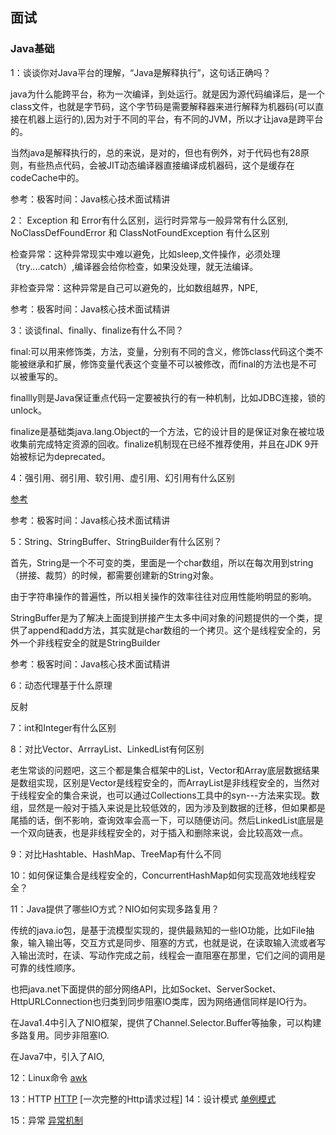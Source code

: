 ## 面试



### Java基础

1：谈谈你对Java平台的理解，“Java是解释执行”，这句话正确吗？

java为什么能跨平台，称为一次编译，到处运行。就是因为源代码编译后，是一个class文件，也就是字节码，这个字节码是需要解释器来进行解释为机器码(可以直接在机器上运行的),因为对于不同的平台，有不同的JVM，所以才让java是跨平台的。

当然java是解释执行的，总的来说，是对的，但也有例外，对于代码也有28原则，有些热点代码，会被JIT动态编译器直接编译成机器码，这个是缓存在codeCache中的。



参考：极客时间：Java核心技术面试精讲



2： Exception 和 Error有什么区别，运行时异常与一般异常有什么区别, NoClassDefFoundError 和 ClassNotFoundException 有什么区别

检查异常：这种异常现实中难以避免，比如sleep,文件操作，必须处理（try....catch）,编译器会给你检查，如果没处理，就无法编译。

非检查异常：这种异常是自己可以避免的，比如数组越界，NPE,

参考：极客时间：Java核心技术面试精讲



3：谈谈final、finally、finalize有什么不同？

final:可以用来修饰类，方法，变量，分别有不同的含义，修饰class代码这个类不能被继承和扩展，修饰变量代表这个变量不可以被修改，而final的方法也是不可以被重写的。

finallly则是Java保证重点代码一定要被执行的有一种机制，比如JDBC连接，锁的unlock。

finalize是基础类java.lang.Object的一个方法，它的设计目的是保证对象在被垃圾收集前完成特定资源的回收。finalize机制现在已经不推荐使用，并且在JDK 9开始被标记为deprecated。



4：强引用、弱引用、软引用、虚引用、幻引用有什么区别

[参考](https://kaiwu.lagou.com/course/courseInfo.htm?courseId=356#/detail/pc?id=4194)

参考：极客时间：Java核心技术面试精讲



5：String、StringBuffer、StringBuilder有什么区别？

首先，String是一个不可变的类，里面是一个char数组，所以在每次用到string（拼接、裁剪）的时候，都需要创建新的String对象。

由于字符串操作的普遍性，所以相关操作的效率往往对应用性能哟明显的影响。

StringBuffer是为了解决上面提到拼接产生太多中间对象的问题提供的一个类，提供了append和add方法，其实就是char数组的一个拷贝。这个是线程安全的，另外一个非线程安全的就是StringBuilder

参考：极客时间：Java核心技术面试精讲



6：动态代理基于什么原理

反射



7：int和Integer有什么区别



8：对比Vector、ArrrayList、LinkedList有何区别

老生常谈的问题吧，这三个都是集合框架中的List，Vector和Array底层数据结果是数组实现，区别是Vector是线程安全的，而ArrayList是非线程安全的，当然对于线程安全的集合来说，也可以通过Collections工具中的syn---方法来实现。数组，显然是一般对于插入来说是比较低效的，因为涉及到数据的迁移，但如果都是尾插的话，倒不影响，查询效率会高一下，可以随便访问。然后LinkedList底层是一个双向链表，也是非线程安全的，对于插入和删除来说，会比较高效一点。



9：对比Hashtable、HashMap、TreeMap有什么不同



10：如何保证集合是线程安全的，ConcurrentHashMap如何实现高效地线程安全？



11：Java提供了哪些IO方式？NIO如何实现多路复用？

传统的java.io包，是基于流模型实现的，提供最熟知的一些IO功能，比如File抽象，输入输出等，交互方式是同步、阻塞的方式，也就是说，在读取输入流或者写入输出流时，在读、写动作完成之前，线程会一直阻塞在那里，它们之间的调用是可靠的线性顺序。

也把java.net下面提供的部分网络API，比如Socket、ServerSocket、HttpURLConnection也归类到同步阻塞IO类库，因为网络通信同样是IO行为。

在Java1.4中引入了NIO框架，提供了Channel.Selector.Buffer等抽象，可以构建多路复用。同步非阻塞IO.

在Java7中，引入了AIO,

12：Linux命令
 [awk](http://www.ruanyifeng.com/blog/2018/11/awk.html)
 
13：HTTP
  [HTTP](https://www.cnblogs.com/xiaolincoding/p/12442435.html)
  [一次完整的Http请求过程]
14：设计模式
    [单例模式](https://blog.csdn.net/u011595939/article/details/79972371)
    
15：异常
  [异常机制](https://blog.csdn.net/hguisu/article/details/6155636)